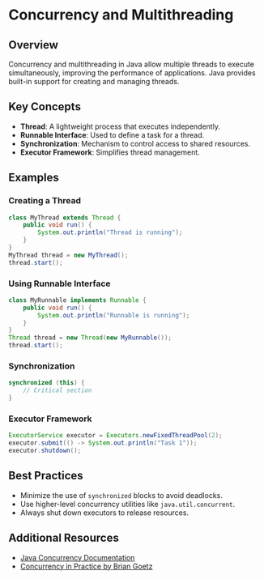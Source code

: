 # Concurrency and Multithreading

## Overview
Concurrency and multithreading in Java allow multiple threads to execute simultaneously, improving the performance of applications. Java provides built-in support for creating and managing threads.

## Key Concepts

- **Thread**: A lightweight process that executes independently.
- **Runnable Interface**: Used to define a task for a thread.
- **Synchronization**: Mechanism to control access to shared resources.
- **Executor Framework**: Simplifies thread management.

## Examples

### Creating a Thread
```java
class MyThread extends Thread {
    public void run() {
        System.out.println("Thread is running");
    }
}
MyThread thread = new MyThread();
thread.start();
```

### Using Runnable Interface
```java
class MyRunnable implements Runnable {
    public void run() {
        System.out.println("Runnable is running");
    }
}
Thread thread = new Thread(new MyRunnable());
thread.start();
```

### Synchronization
```java
synchronized (this) {
    // Critical section
}
```

### Executor Framework
```java
ExecutorService executor = Executors.newFixedThreadPool(2);
executor.submit(() -> System.out.println("Task 1"));
executor.shutdown();
```

## Best Practices

- Minimize the use of `synchronized` blocks to avoid deadlocks.
- Use higher-level concurrency utilities like `java.util.concurrent`.
- Always shut down executors to release resources.

## Additional Resources

- [Java Concurrency Documentation](https://docs.oracle.com/javase/tutorial/essential/concurrency/)
- [Concurrency in Practice by Brian Goetz](https://www.oreilly.com/library/view/java-concurrency-in/0321349601/)
